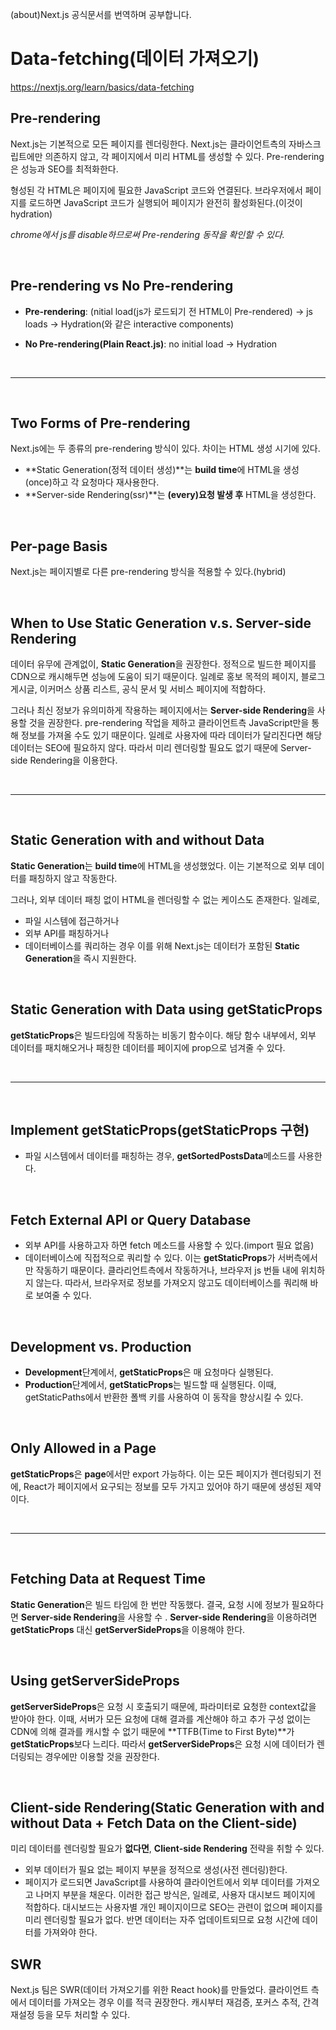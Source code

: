(about)Next.js 공식문서를 번역하며 공부합니다.

# Data-fetching(데이터 가져오기)
https://nextjs.org/learn/basics/data-fetching

## Pre-rendering
Next.js는 기본적으로 모든 페이지를 렌더링한다. Next.js는 클라이언트측의 자바스크립트에만 의존하지 않고, 각 페이지에서 미리 HTML를 생성할 수 있다. Pre-rendering은 성능과 SEO를 최적화한다.

형성된 각 HTML은 페이지에 필요한 JavaScript 코드와 연결된다. 브라우저에서 페이지를 로드하면 JavaScript 코드가 실행되어 페이지가 완전히 활성화된다.(이것이 hydration)

*chrome에서 js를 disable하므로써 Pre-rendering 동작을 확인할 수 있다.*

<br/>

## Pre-rendering vs No Pre-rendering
* **Pre-rendering**: (nitial load(js가 로드되기 전 HTML이 Pre-rendered) -> js loads -> Hydration(<Link/>와 같은 interactive components)

* **No Pre-rendering(Plain React.js)**: no initial load -> Hydration

<br/>
<hr/>
<br/>

## Two Forms of Pre-rendering
Next.js에는 두 종류의 pre-rendering 방식이 있다. 차이는 HTML 생성 시기에 있다.
* **Static Generation(정적 데이터 생성)**는 **build time**에 HTML을 생성(once)하고 각 요청마다 재사용한다.
* **Server-side Rendering(ssr)**는 **(every)요청 발생 후** HTML을 생성한다.

<br/>

## Per-page Basis
Next.js는 페이지별로 다른 pre-rendering 방식을 적용할 수 있다.(hybrid)

<br/>

## When to Use Static Generation v.s. Server-side Rendering
데이터 유무에 관계없이, **Static Generation**을 권장한다. 정적으로 빌드한 페이지를 CDN으로 캐시해두면 성능에 도움이 되기 때문이다. 
일례로 홍보 목적의 페이지, 블로그 게시글, 이커머스 상품 리스트, 공식 문서 및 서비스 페이지에 적합하다.

그러나 최신 정보가 유의미하게 작용하는 페이지에서는 **Server-side Rendering**을 사용할 것을 권장한다. pre-rendering 작업을 제하고 클라이언트측 JavaScript만을 통해 정보를 가져올 수도 있기 때문이다.
일례로 사용자에 따라 데이터가 달리진다면 해당 데이터는 SEO에 필요하지 않다. 따라서 미리 렌더링할 필요도 없기 때문에 Server-side Rendering을 이용한다.

<br/>
<hr/>
<br/>

## Static Generation with and without Data
**Static Generation**는 **build time**에 HTML을 생성했었다. 이는 기본적으로 외부 데이터를 패칭하지 않고 작동한다.

그러나, 외부 데이터 패칭 없이 HTML을 렌더링할 수 없는 케이스도 존재한다. 
일례로, 
* 파일 시스템에 접근하거나
* 외부 API를 패칭하거나
* 데이터베이스를 쿼리하는 경우
이를 위해 Next.js는 데이터가 포함된 **Static Generation**을 즉시 지원한다.

<br/>

## Static Generation with Data using getStaticProps
**getStaticProps**은 빌드타임에 작동하는 비동기 함수이다.
해당 함수 내부에서, 외부 데이터를 패치해오거나 패칭한 데이터를 페이지에 prop으로 넘겨줄 수 있다.

<br/>
<hr/>
<br/>

## Implement getStaticProps(getStaticProps 구현)
* 파일 시스템에서 데이터를 패칭하는 경우, **getSortedPostsData**메소드를 사용한다.

<br/>

## Fetch External API or Query Database
* 외부 API를 사용하고자 하면 fetch 메소드를 사용할 수 있다.(import 필요 없음)
* 데이터베이스에 직접적으로 쿼리할 수 있다.
이는 **getStaticProps**가 서버측에서만 작동하기 때문이다. 클라리언트측에서 작동하거나, 브라우저 js 번들 내에 위치하지 않는다. 따라서, 브라우저로 정보를 가져오지 않고도 데이터베이스를 쿼리해 바로 보여줄 수 있다.

<br/>

## Development vs. Production
* **Development**단계에서, **getStaticProps**은 매 요청마다 실행된다.
* **Production**단계에서, **getStaticProps**는 빌드할 때 실행된다. 이때, getStaticPaths에서 반환한 폴백 키를 사용하여 이 동작을 향상시킬 수 있다.

<br/>

## Only Allowed in a Page
**getStaticProps**은 **page**에서만 export 가능하다.
이는 모든 페이지가 렌더링되기 전에, React가 페이지에서 요구되는 정보를 모두 가지고 있어야 하기 때문에 생성된 제약이다.

<br/>
<hr/>
<br/>

## Fetching Data at Request Time
**Static Generation**은 빌드 타임에 한 번만 작동했다.
결국, 요청 시에 정보가 필요하다면 **Server-side Rendering**을 사용할 수 .
**Server-side Rendering**을 이용하려면 **getStaticProps** 대신 **getServerSideProps**을 이용해야 한다.

<br/>

## Using getServerSideProps
**getServerSideProps**은 요청 시 호출되기 때문에, 파라미터로 요청한 context값을 받아야 한다.
이때, 서버가 모든 요청에 대해 결과를 계산해야 하고 추가 구성 없이는 CDN에 의해 결과를 캐시할 수 없기 때문에 **TTFB(Time to First Byte)**가 **getStaticProps**보다 느리다.
따라서 **getServerSideProps**은 요청 시에 데이터가 렌더링되는 경우에만 이용할 것을 권장한다.

<br/>

## Client-side Rendering(Static Generation with and without Data + Fetch Data on the Client-side)
미리 데이터를 렌더링할 필요가 **없다면**, **Client-side Rendering** 전략을 취할 수 있다.
* 외부 데이터가 필요 없는 페이지 부분을 정적으로 생성(사전 렌더링)한다.
* 페이지가 로드되면 JavaScript를 사용하여 클라이언트에서 외부 데이터를 가져오고 나머지 부분을 채운다.
이러한 접근 방식은, 일례로, 사용자 대시보드 페이지에 적합하다. 대시보드는 사용자별 개인 페이지이므로 SEO는 관련이 없으며 페이지를 미리 렌더링할 필요가 없다. 반면 데이터는 자주 업데이트되므로 요청 시간에 데이터를 가져와야 한다.

## SWR
Next.js 팀은 SWR(데이터 가져오기를 위한 React hook)를 만들었다. 클라이언트 측에서 데이터를 가져오는 경우 이를 적극 권장한다. 캐시부터 재검증, 포커스 추적, 간격 재설정 등을 모두 처리할 수 있다.

